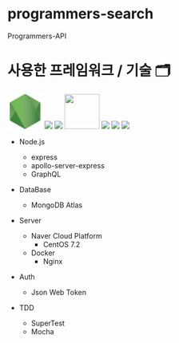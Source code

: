 # programmers-search

Programmers-API

# 사용한 프레임워크 / 기술 🗂

<div style="display: inline-block">
    <img src="https://raw.githubusercontent.com/github/explore/80688e429a7d4ef2fca1e82350fe8e3517d3494d/topics/nodejs/nodejs.png" height="70px">
    <img src="https://upload.wikimedia.org/wikipedia/commons/thumb/1/17/GraphQL_Logo.svg/1200px-GraphQL_Logo.svg.png" height="70px">
    <img src="https://cms-assets.tutsplus.com/uploads/users/1116/posts/24835/preview_image/mongodb-logo.png" height="70px">
    <img src="https://console.ncloud.com/public/img/logo-mini.svg" height="70px" width="70px">
    <img src="https://camo.githubusercontent.com/58045a79a69afea4cab1cea6def6d911fba3956cf5fd683addf41c032aa64088/68747470733a2f2f636c6475702e636f6d2f78465646784f696f41552e737667" height="70px">
    <img src="https://perfectacle.github.io/images/spring-boot-docker-image-optimization/thumb.png" width="70px">
    <img src="https://miro.medium.com/max/800/1*fYO53gKwHEsO7gxwkZmybg.png" width="70">
</div>

- Node.js

  - express
  - apollo-server-express
  - GraphQL

- DataBase

  - MongoDB Atlas

- Server

  - Naver Cloud Platform
    - CentOS 7.2
  - Docker
    - Nginx

- Auth

  - Json Web Token

- TDD
  - SuperTest
  - Mocha
